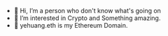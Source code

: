 - 👋 Hi, I’m a person who don't know what's going on
- 👀 I’m interested in Crypto and Something amazing.
- 🌱 yehuang.eth is my Ethereum Domain.

<!---
ARarsenics/ARarsenics is a ✨ special ✨ repository because its `README.md` (this file) appears on your GitHub profile.
You can click the Preview link to take a look at your changes.
--->
